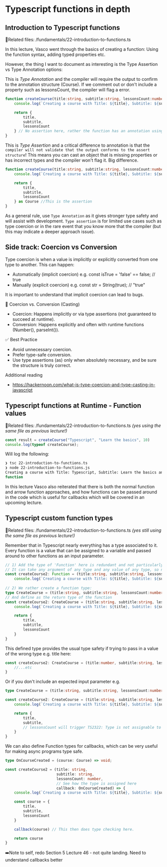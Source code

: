 # Typescript functions in depth

## Introduction to Typescript functions

📁Related files:
/fundamentals/22-introduction-to-functions.ts

In this lecture, Vasco went through the basics of creating a function: Using the function syntax, adding typed properties etc.

However, the thing I want to document as interesting is the Type Assertion vs Type Annotation options:

This is *Type Annotation* and the compiler will require the output to confirm to the annotation structure (Course).
If we comment out or don't include a property such as lessonsCount, the compiler will flag a error.
```ts
function createCourse(title:string, subtitle:string, lessonsCount:number): Course {
    console.log(`Creating a course with Title: ${title}, Subtitle: ${subtitle} and LessonsCount: ${lessonsCount}`);

    return {
        title,
        subtitle,
        lessonsCount
    } // No assertion here, rather the function has an annotation using : Course
}
```


This is *Type Assertion* and a critical difference to annotation is that the `compiler will not validate that the output conforms to the assert structure`!
This means you can cast an object that is missing properties or has incorrect types and the compiler won't flag it. Big difference.
```ts
function createCourse(title:string, subtitle:string, lessonsCount:number) {
    console.log(`Creating a course with Title: ${title}, Subtitle: ${subtitle} and LessonsCount: ${lessonsCount}`);

    return {
        title,
        subtitle,
        lessonsCount
    } as Course //This is the assertion
}
```

As a general rule, use `Type Annotation` as it gives stronger type safety and will assist with development. `Type assertion` is for limited
use cases such as type coercion or in the rare event that you know more that the compiler (but this may indicate a deeper approach issue).

## Side track: Coercion vs Conversion

Type coercion is when a value is implicitly or explicitly converted from one type to another. This can happen:

- Automatically (implicit coercion) e.g. const isTrue = 'false' == false; // true
- Manually (explicit coercion) e.g. const str = String(true);  // "true"

It is important to understand that implicit coercion can lead to bugs.

🛑 Coercion vs. Conversion (Casting)

- Coercion: Happens implicitly or via type assertions (not guaranteed to succeed at runtime).
- Conversion: Happens explicitly and often with runtime functions (Number(), parseInt()).

✅ Best Practice
- Avoid unnecessary coercion.
- Prefer type-safe conversion.
- Use type assertions (as) only when absolutely necessary, and be sure the structure is truly correct.

Additional reading
- https://hackernoon.com/what-is-type-coercion-and-type-casting-in-javascript

## Typescript functions at Runtime - Function values

📁Related files:
/fundamentals/22-introduction-to-functions.ts _(yes using the same file as previous lecture!)_

```ts
const result = createCourse("Typescript", "Learn the basics", 10)
console.log(typeof createCourse);
```
Will log the following:
```bash
❯ tsc 22-introduction-to-functions.ts
❯ node 22-introduction-to-functions.js
Creating a course with Title: Typescript, Subtitle: Learn the basics and LessonsCount: 10
function
```

In this lecture Vasco also reiterated that there is both the normal function and arrow function approaches, and how functions
can be passed around in the code which is useful for callbacks which will be covered in an upcoming lecture.

## Typescript custom function types

📁Related files:
/fundamentals/22-introduction-to-functions.ts _(yes still using the same file as previous lecture!)_

Remember that in Typescript nearly everything has a type associated to it. Every function is a value that can
be assigned to a variable and passed around to other functions as an input parameter.

```ts
// 1) Add the type of 'Function' here is redundant and not particularly helpful to add.
// It can take any argument of any type and any value of any type, so not very Type safe...
const createCourse2: Function = (title:string, subtitle:string, lessonsCount:number) => {
    console.log(`Creating a course with Title: ${title}, Subtitle: ${subtitle} and LessonsCount: ${lessonsCount}`);
    
// 2) We rather create a function type:    
type CreateCourse = (title:string, subtitle:string, lessonsCount:number) => Course;
// And define as the return type of the function
const createCourse2: CreateCourse = (title:string, subtitle:string, lessonsCount:number) => {
    console.log(`Creating a course with Title: ${title}, Subtitle: ${subtitle} and LessonsCount: ${lessonsCount}`);

    return {
        title,
        subtitle,
        lessonsCount
    }
}
```

This defined type provides the usual type safety if trying to pass in a value of the wrong type e.g. title here:
```ts
const createCourse2: CreateCourse = (title:number, subtitle:string, lessonsCount:number) => {
    //...etc
}
```
Or if you don't include an expected input parameter e.g.
```ts
type CreateCourse = (title:string, subtitle:string, lessonsCount:number) => Course;

const createCourse2: CreateCourse = (title:string, subtitle:string, lessonsCount:number) => {
    console.log(`Creating a course with Title: ${title}, Subtitle: ${subtitle} and LessonsCount: ${lessonsCount}`);

    return {
        title,
        subtitle,
        // lessonsCount will trigger TS2322: Type is not assignable to type CreateCourse
    }
}
```

We can also define Function types for callbacks, which can be very useful for making
async programs type safe.

```ts
type OnCourseCreated = (course: Course) => void;

const createCourse2 = (title: string,
                       subtitle: string,
                       lessonsCount: number,
                       // See how the type is assigned here
                       callback: OnCourseCreated) => {
    console.log(`Creating a course with Title: ${title}, Subtitle: ${subtitle} and LessonsCount: ${lessonsCount}`);

    const course = {
        title,
        subtitle,
        lessonsCount
    }

    callback(course) // This then does type checking here.

    return course
}
```



➡️Note to self, redo Section 5 Lecture 46 - not quite landing. Need to understand callbacks better